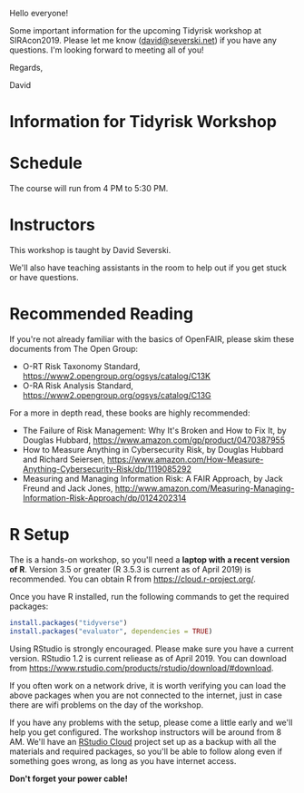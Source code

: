 Hello everyone!

Some important information for the upcoming Tidyrisk workshop at SIRAcon2019. 
Please let me know (david@severski.net) if you have any questions. I'm looking 
forward to meeting all of you!

Regards,

David

# Information for Tidyrisk Workshop

# Schedule

The course will run from 4 PM to 5:30 PM.

# Instructors

This workshop is taught by David Severski.

We'll also have teaching assistants in the room to help out if you get stuck or 
have questions.

# Recommended Reading

If you're not already familiar with the basics of OpenFAIR, please 
skim these documents from The Open Group:

* O-RT Risk Taxonomy Standard, https://www2.opengroup.org/ogsys/catalog/C13K 
* O-RA Risk Analysis Standard, https://www2.opengroup.org/ogsys/catalog/C13G

For a more in depth read, these books are highly recommended: 

* The Failure of Risk Management: Why It's Broken and How to Fix It, 
  by Douglas Hubbard, https://www.amazon.com/gp/product/0470387955
* How to Measure Anything in Cybersecurity Risk, by Douglas Hubbard and 
  Richard Seiersen, https://www.amazon.com/How-Measure-Anything-Cybersecurity-Risk/dp/1119085292
* Measuring and Managing Information Risk: A FAIR Approach, by Jack Freund and 
  Jack Jones, http://www.amazon.com/Measuring-Managing-Information-Risk-Approach/dp/0124202314  

# R Setup

The is a hands-on workshop, so you'll need a **laptop with a recent version of R**. 
Version 3.5 or greater (R 3.5.3 is current as of April 2019) is recommended. You 
can obtain R from https://cloud.r-project.org/.

Once you have R installed, run the following commands to get the required 
packages:

```r
install.packages("tidyverse")
install.packages("evaluator", dependencies = TRUE)
```

Using RStudio is strongly encouraged. Please make sure you have a current
version. RStudio 1.2 is current reliease as of April 2019. You 
can download from https://www.rstudio.com/products/rstudio/download/#download.
  
If you often work on a network drive, it is worth verifying you can load the 
above packages when you are not connected to the internet, just in case 
there are wifi problems on the day of the workshop.

If you have any problems with the setup, please come a little early and 
we'll help you get configured. The workshop instructors will be around from 
8 AM. We'll have an [RStudio Cloud](https://rstudio.cloud) project set up as a 
backup with all the materials and required packages, so you'll be able to 
follow along even if something goes wrong, as long as you have internet access.

**Don't forget your power cable!**
